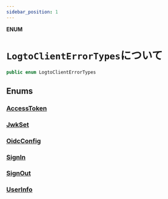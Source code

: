 ```yaml
---
sidebar_position: 1
---
```


**ENUM**

# `LogtoClientErrorTypes`について

```swift
public enum LogtoClientErrorTypes
```

## Enums

### [AccessToken](LogtoClientErrorTypes.AccessToken.md)

### [JwkSet](LogtoClientErrorTypes.JwkSet.md)

### [OidcConfig](LogtoClientErrorTypes.OidcConfig.md)

### [SignIn](LogtoClientErrorTypes.SignIn.md)

### [SignOut](LogtoClientErrorTypes.SignOut.md)

### [UserInfo](LogtoClientErrorTypes.UserInfo.md)